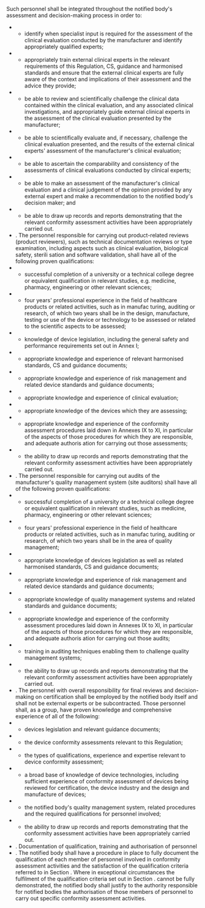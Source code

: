 Such  personnel  shall  be  integrated throughout the notified body's assessment and decision-making process in order to:
- -  identify  when  specialist  input  is  required  for  the  assessment  of  the  clinical  evaluation  conducted  by  the manufacturer and identify appropriately qualified experts;
- -  appropriately  train  external  clinical  experts  in  the  relevant  requirements  of  this  Regulation,  CS,  guidance  and harmonised  standards  and  ensure  that  the  external  clinical  experts  are  fully  aware  of  the  context  and implications of their assessment and the advice they provide;
- -  be able to review and scientifically challenge the clinical data contained within the clinical evaluation, and any associated  clinical  investigations,  and  appropriately  guide  external  clinical  experts  in  the  assessment  of  the clinical evaluation presented by the manufacturer;
- -  be able to scientifically evaluate and, if necessary, challenge the clinical evaluation presented, and the results of the external clinical experts' assessment of the manufacturer's clinical evaluation;
- -  be able to ascertain the comparability and consistency of  the assessments of clinical evaluations conducted by clinical experts;
- -  be  able  to  make  an  assessment  of  the  manufacturer's  clinical  evaluation  and  a  clinical  judgement  of  the opinion  provided  by  any  external  expert  and  make  a  recommendation  to  the  notified  body's  decision  maker; and
- -  be able to draw up records and reports demonstrating that the relevant conformity assessment activities have been appropriately carried out.
- .   The personnel responsible for carrying out product-related reviews (product reviewers), such as technical documentation reviews or type examination, including aspects such as clinical evaluation, biological safety, sterili­ sation and software validation, shall have all of the following proven qualifications:
- -  successful  completion  of  a  university  or  a  technical  college  degree  or  equivalent  qualification  in  relevant studies, e.g. medicine, pharmacy, engineering or other relevant sciences;
- - four years' professional experience in the field of healthcare products or  related activities, such as in manufac­ turing,  auditing  or  research,  of  which  two  years  shall  be  in  the  design,  manufacture,  testing  or  use  of  the device or  technology to be assessed or related to the scientific aspects to be assessed;
- -  knowledge  of  device  legislation,  including  the  general  safety  and  performance  requirements  set  out  in Annex I;
- -  appropriate knowledge and experience of relevant harmonised standards, CS and guidance documents;
- -  appropriate  knowledge  and  experience  of  risk  management  and  related  device  standards  and  guidance documents;
- -  appropriate knowledge and experience of clinical evaluation;
- -  appropriate knowledge of the devices which they are assessing;
- -  appropriate  knowledge  and  experience  of  the  conformity  assessment  procedures  laid  down  in  Annexes  IX to  XI,  in  particular  of  the  aspects  of  those  procedures  for  which  they  are  responsible,  and  adequate  authoris­ ation for carrying out those assessments;
- -  the  ability  to  draw  up  records  and  reports  demonstrating  that  the  relevant  conformity  assessment  activities have been appropriately carried out.
- .   The personnel responsible for carrying out audits of the manufacturer's quality management system (site auditors) shall have all of  the following proven qualifications:
- -  successful  completion  of  a  university  or  a  technical  college  degree  or  equivalent  qualification  in  relevant studies, such as medicine, pharmacy, engineering or other relevant sciences;
- - four years' professional experience in the field of healthcare products or  related activities, such as in manufac­ turing, auditing or research, of which two years shall be in the area of quality management;
- -  appropriate  knowledge  of  devices  legislation  as  well  as  related  harmonised  standards,  CS  and  guidance documents;
- -  appropriate  knowledge  and  experience  of  risk  management  and  related  device  standards  and  guidance documents;
- -  appropriate knowledge of quality management systems and related standards and guidance documents;
- -  appropriate  knowledge  and  experience  of  the  conformity  assessment  procedures  laid  down  in  Annexes  IX to  XI,  in  particular  of  the  aspects  of  those  procedures  for  which  they  are  responsible,  and  adequate  authoris­ ation for carrying out those audits;
- -  training in auditing techniques enabling them to challenge quality management systems;
- -  the  ability  to  draw  up  records  and  reports  demonstrating  that  the  relevant  conformity  assessment  activities have been appropriately carried out.
- .   The personnel with overall responsibility for final reviews and decision-making on certification shall be employed by  the  notified  body  itself  and  shall  not  be  external  experts  or  be  subcontracted.  Those  personnel  shall,  as a group, have proven knowledge and comprehensive experience of all of the following:
- -  devices legislation and relevant guidance documents;
- -  the device conformity assessments relevant to this Regulation;
- -  the types of qualifications, experience and expertise relevant to device conformity assessment;
- -  a broad base of knowledge of device technologies, including sufficient experience of conformity assessment of devices being reviewed for certification, the device industry and the design and manufacture of devices;
- -  the  notified body's quality management  system,  related  procedures  and  the  required qualifications for personnel involved;
- -  the  ability  to  draw  up  records  and  reports  demonstrating  that  the  conformity  assessment  activities  have  been appropriately carried out.
- . Documentation of qualification, training and authorisation of personnel
- .   The  notified  body  shall  have  a  procedure  in  place  to  fully  document  the  qualification  of  each  member  of personnel involved in  conformity  assessment  activities  and  the  satisfaction  of  the  qualification  criteria  referred  to in Section . Where  in  exceptional  circumstances  the  fulfilment of the qualification criteria set out in Section  .  cannot  be  fully  demonstrated,  the  notified  body  shall  justify  to  the  authority  responsible  for  notified bodies the authorisation of those members of personnel to carry out specific conformity assessment activities.
